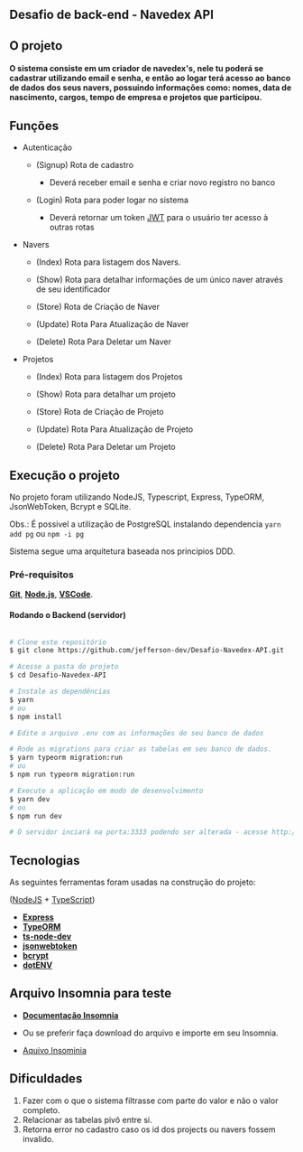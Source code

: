 ## Desafio de back-end - Navedex API 

## O projeto

#### O sistema consiste em um criador de navedex's, nele tu poderá se cadastrar utilizando email e senha, e então ao logar terá acesso ao banco de dados dos seus navers, possuindo informações como: nomes, data de nascimento, cargos, tempo de empresa e projetos que participou.

## Funções

  * Autenticação

      - (Signup) Rota de cadastro 
        - Deverá receber email e senha e criar novo registro no banco

      - (Login) Rota para poder logar no sistema
        - Deverá retornar um token [JWT](https://jwt.io/) para o usuário ter acesso à outras rotas

  * Navers

    - (Index) Rota para listagem dos Navers.

    - (Show) Rota para detalhar informações de um único naver através de seu identificador

    - (Store) Rota de Criação de Naver

    - (Update) Rota Para Atualização de Naver

    - (Delete) Rota Para Deletar um Naver

  * Projetos

    - (Index) Rota para listagem dos Projetos

    - (Show) Rota para detalhar um projeto

    - (Store) Rota de Criação de Projeto

    - (Update) Rota Para Atualização de Projeto

    - (Delete) Rota Para Deletar um Projeto

## Execução o projeto

No projeto foram utilizando NodeJS, Typescript, Express, TypeORM, JsonWebToken, Bcrypt e SQLite.

Obs.: É possivel a utilização de PostgreSQL instalando dependencia `yarn add pg` ou `npm -i pg`

Sistema segue uma arquitetura baseada nos principios DDD.

### Pré-requisitos

**[Git](https://git-scm.com)**, 
**[Node.js](https://nodejs.org/en/)**,
**[VSCode](https://code.visualstudio.com/)**.

#### Rodando o Backend (servidor)

```bash

# Clone este repositório
$ git clone https://github.com/jefferson-dev/Desafio-Navedex-API.git

# Acesse a pasta do projeto 
$ cd Desafio-Navedex-API

# Instale as dependências
$ yarn
# ou
$ npm install

# Edite o arquivo .env com as informações do seu banco de dados

# Rode as migrations para criar as tabelas em seu banco de dados.
$ yarn typeorm migration:run
# ou
$ npm run typeorm migration:run

# Execute a aplicação em modo de desenvolvimento
$ yarn dev
# ou
$ npm run dev

# O servidor inciará na porta:3333 podendo ser alterada - acesse http://localhost:3000

```

## Tecnologias

As seguintes ferramentas foram usadas na construção do projeto:
 
([NodeJS](https://nodejs.org/en/)  +  [TypeScript](https://www.typescriptlang.org/))

-   **[Express](https://expressjs.com/)**
-   **[TypeORM](https://typeorm.io/)**
-   **[ts-node-dev](https://www.npmjs.com/package/ts-node-dev)**
-   **[jsonwebtoken](https://www.npmjs.com/package/jsonwebtoken)**
-   **[bcrypt](https://www.npmjs.com/package/bcrypt)**
-   **[dotENV](https://www.npmjs.com/package/dotenv)**

## Arquivo Insomnia para teste

- **[Documentação Insomnia](https://navedexs.vercel.app/)**

* Ou se preferir faça download do arquivo e importe em seu Insomnia.

- [Aquivo Insominia](./Insomnia_Navedex.json)

## Dificuldades 

1. Fazer com o que o sistema filtrasse com parte do valor e não o valor completo.
2. Relacionar as tabelas pivô entre si.
3. Retorna error no cadastro caso os id dos projects ou navers fossem invalido.
